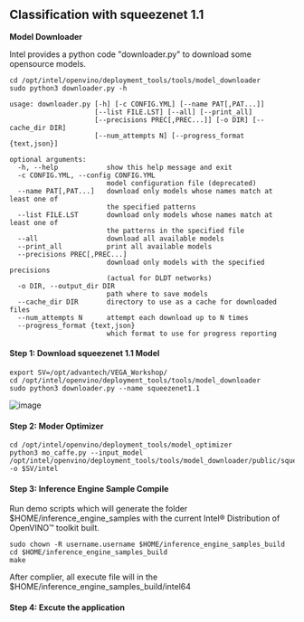 ## Classification with squeezenet 1.1

**Model Downloader**

Intel provides a python code "downloader.py" to download some opensource models.

```
cd /opt/intel/openvino/deployment_tools/tools/model_downloader
sudo python3 downloader.py -h
```

```
usage: downloader.py [-h] [-c CONFIG.YML] [--name PAT[,PAT...]]
                     [--list FILE.LST] [--all] [--print_all]
                     [--precisions PREC[,PREC...]] [-o DIR] [--cache_dir DIR]
                     [--num_attempts N] [--progress_format {text,json}]

optional arguments:
  -h, --help            show this help message and exit
  -c CONFIG.YML, --config CONFIG.YML
                        model configuration file (deprecated)
  --name PAT[,PAT...]   download only models whose names match at least one of
                        the specified patterns
  --list FILE.LST       download only models whose names match at least one of
                        the patterns in the specified file
  --all                 download all available models
  --print_all           print all available models
  --precisions PREC[,PREC...]
                        download only models with the specified precisions
                        (actual for DLDT networks)
  -o DIR, --output_dir DIR
                        path where to save models
  --cache_dir DIR       directory to use as a cache for downloaded files
  --num_attempts N      attempt each download up to N times
  --progress_format {text,json}
                        which format to use for progress reporting
```

#### Step 1: Download squeezenet 1.1 Model
```
export SV=/opt/advantech/VEGA_Workshop/
cd /opt/intel/openvino/deployment_tools/tools/model_downloader
sudo python3 downloader.py --name squeezenet1.1
```
![image](https://github.com/ADVANTECH-EIoT/VEGA_Workshop/blob/master/photos/lab1_01.png)

#### Step 2: Moder Optimizer
```
cd /opt/intel/openvino/deployment_tools/model_optimizer
python3 mo_caffe.py --input_model /opt/intel/openvino/deployment_tools/tools/model_downloader/public/squeezenet1.1/squeezenet1.1.caffemodel -o $SV/intel
```

#### Step 3: Inference Engine Sample Compile
Run demo scripts which will generate the folder $HOME/inference_engine_samples with the current Intel® Distribution of OpenVINO™ toolkit built.
```
sudo chown -R username.username $HOME/inference_engine_samples_build
cd $HOME/inference_engine_samples_build
make
```
After complier, all execute file will in the $HOME/inference_engine_samples_build/intel64
#### Step 4: Excute the application

```

```
